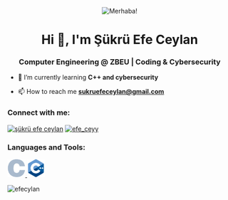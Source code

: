 <p align="center">
  <img src="https://media0.giphy.com/media/v1.Y2lkPTc5MGI3NjExOW5scHRzYWIyN2l2aWRpNjZ3eHNwejl0NGZ3ejZiaWxweDFqMzRlciZlcD12MV9pbnRlcm5hbF9naWZfYnlfaWQmY3Q9Zw/6n8QfoQhIoKWR9uLt5/giphy.gif" alt="Merhaba!"/>
</p>
<h1 align="center">Hi 👋, I'm Şükrü Efe Ceylan</h1>
<h3 align="center">Computer Engineering @ ZBEU | Coding & Cybersecurity</h3>

- 🌱 I’m currently learning **C++ and cybersecurity**

- 📫 How to reach me **sukruefeceylan@gmail.com**

<h3 align="left">Connect with me:</h3>
<p align="left">
<a href="https://linkedin.com/in/şükrü efe ceylan" target="blank"><img align="center" src="https://raw.githubusercontent.com/rahuldkjain/github-profile-readme-generator/master/src/images/icons/Social/linked-in-alt.svg" alt="şükrü efe ceylan" height="30" width="40" /></a>
<a href="https://instagram.com/efe_ceyy" target="blank"><img align="center" src="https://raw.githubusercontent.com/rahuldkjain/github-profile-readme-generator/master/src/images/icons/Social/instagram.svg" alt="efe_ceyy" height="30" width="40" /></a>
</p>

<h3 align="left">Languages and Tools:</h3>
<p align="left"> <a href="https://www.cprogramming.com/" target="_blank" rel="noreferrer"> <img src="https://raw.githubusercontent.com/devicons/devicon/master/icons/c/c-original.svg" alt="c" width="40" height="40"/> </a> <a href="https://www.w3schools.com/cpp/" target="_blank" rel="noreferrer"> <img src="https://raw.githubusercontent.com/devicons/devicon/master/icons/cplusplus/cplusplus-original.svg" alt="cplusplus" width="40" height="40"/> </a> </p>

<p><img align="center" src="https://github-readme-stats.vercel.app/api/top-langs?username=efecylan&show_icons=true&locale=en&layout=compact" alt="efecylan" /></p>
